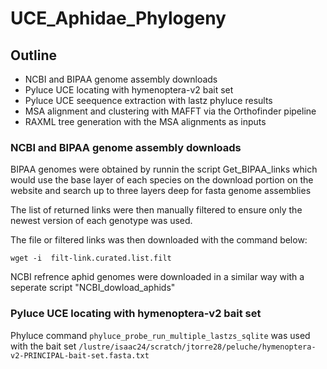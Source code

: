# UCE_Aphidae_Phylogeny

## Outline 
* NCBI and BIPAA genome assembly downloads
* Pyluce UCE locating with hymenoptera-v2 bait set
* Pyluce UCE seequence extraction with lastz phyluce results
* MSA alignment and clustering with MAFFT via the Orthofinder pipeline
* RAXML tree generation with the MSA alignments as inputs


### NCBI and BIPAA genome assembly downloads

BIPAA genomes were obtained by runnin the script Get_BIPAA_links which would use the base layer of each species on the download portion on the website and search up to three layers deep for fasta genome assemblies

The list of returned links were then manually filtered to ensure only the newest version of each genotype was used.

The file or filtered links was then downloaded with the command below:
```
wget -i  filt-link.curated.list.filt 
```
NCBI refrence aphid genomes were downloaded in a similar way with a seperate script "NCBI_dowload_aphids"

### Pyluce UCE locating with hymenoptera-v2 bait set

Phyluce command ```phyluce_probe_run_multiple_lastzs_sqlite``` was used with the bait set ```/lustre/isaac24/scratch/jtorre28/peluche/hymenoptera-v2-PRINCIPAL-bait-set.fasta.txt```
